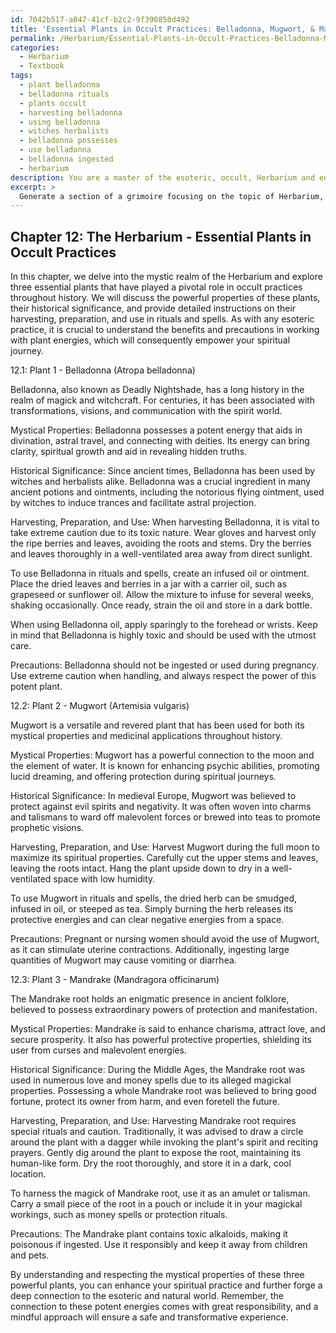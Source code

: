 ```yaml
---
id: 7042b517-a847-41cf-b2c2-9f390850d492
title: 'Essential Plants in Occult Practices: Belladonna, Mugwort, & Mandrake'
permalink: /Herbarium/Essential-Plants-in-Occult-Practices-Belladonna-Mugwort-Mandrake/
categories:
  - Herbarium
  - Textbook
tags:
  - plant belladonna
  - belladonna rituals
  - plants occult
  - harvesting belladonna
  - using belladonna
  - witches herbalists
  - belladonna possesses
  - use belladonna
  - belladonna ingested
  - herbarium
description: You are a master of the esoteric, occult, Herbarium and education, you have written many textbooks on the subject in ways that provide students with rich and deep understanding of the subject. You are being asked to write textbook-like sections on a topic and you do it with full context, explainability, and reliability in accuracy to the true facts of the topic at hand, in a textbook style that a student would easily be able to learn from, in a rich, engaging, and contextual way. Always include relevant context (such as formulas and history), related concepts, and in a way that someone can gain deep insights from.
excerpt: > 
  Generate a section of a grimoire focusing on the topic of Herbarium, specifically covering the mystical properties of three essential plants, their historical significance in occult practices, and detailed instructions on how to harvest, prepare, and use these plants in rituals and spells. Provide insight into the benefits and precautions to be taken while working with each plant and how they can enhance the practitioner's spiritual journey.
---
```

## Chapter 12: The Herbarium - Essential Plants in Occult Practices

In this chapter, we delve into the mystic realm of the Herbarium and explore three essential plants that have played a pivotal role in occult practices throughout history. We will discuss the powerful properties of these plants, their historical significance, and provide detailed instructions on their harvesting, preparation, and use in rituals and spells. As with any esoteric practice, it is crucial to understand the benefits and precautions in working with plant energies, which will consequently empower your spiritual journey.

12.1: Plant 1 - Belladonna (Atropa belladonna)

Belladonna, also known as Deadly Nightshade, has a long history in the realm of magick and witchcraft. For centuries, it has been associated with transformations, visions, and communication with the spirit world.

Mystical Properties: Belladonna possesses a potent energy that aids in divination, astral travel, and connecting with deities. Its energy can bring clarity, spiritual growth and aid in revealing hidden truths.

Historical Significance: Since ancient times, Belladonna has been used by witches and herbalists alike. Belladonna was a crucial ingredient in many ancient potions and ointments, including the notorious flying ointment, used by witches to induce trances and facilitate astral projection.

Harvesting, Preparation, and Use: When harvesting Belladonna, it is vital to take extreme caution due to its toxic nature. Wear gloves and harvest only the ripe berries and leaves, avoiding the roots and stems. Dry the berries and leaves thoroughly in a well-ventilated area away from direct sunlight.

To use Belladonna in rituals and spells, create an infused oil or ointment. Place the dried leaves and berries in a jar with a carrier oil, such as grapeseed or sunflower oil. Allow the mixture to infuse for several weeks, shaking occasionally. Once ready, strain the oil and store in a dark bottle.

When using Belladonna oil, apply sparingly to the forehead or wrists. Keep in mind that Belladonna is highly toxic and should be used with the utmost care.

Precautions: Belladonna should not be ingested or used during pregnancy. Use extreme caution when handling, and always respect the power of this potent plant.

12.2: Plant 2 - Mugwort (Artemisia vulgaris)

Mugwort is a versatile and revered plant that has been used for both its mystical properties and medicinal applications throughout history.

Mystical Properties: Mugwort has a powerful connection to the moon and the element of water. It is known for enhancing psychic abilities, promoting lucid dreaming, and offering protection during spiritual journeys.

Historical Significance: In medieval Europe, Mugwort was believed to protect against evil spirits and negativity. It was often woven into charms and talismans to ward off malevolent forces or brewed into teas to promote prophetic visions.

Harvesting, Preparation, and Use: Harvest Mugwort during the full moon to maximize its spiritual properties. Carefully cut the upper stems and leaves, leaving the roots intact. Hang the plant upside down to dry in a well-ventilated space with low humidity.

To use Mugwort in rituals and spells, the dried herb can be smudged, infused in oil, or steeped as tea. Simply burning the herb releases its protective energies and can clear negative energies from a space.

Precautions: Pregnant or nursing women should avoid the use of Mugwort, as it can stimulate uterine contractions. Additionally, ingesting large quantities of Mugwort may cause vomiting or diarrhea.

12.3: Plant 3 - Mandrake (Mandragora officinarum)

The Mandrake root holds an enigmatic presence in ancient folklore, believed to possess extraordinary powers of protection and manifestation.

Mystical Properties: Mandrake is said to enhance charisma, attract love, and secure prosperity. It also has powerful protective properties, shielding its user from curses and malevolent energies.

Historical Significance: During the Middle Ages, the Mandrake root was used in numerous love and money spells due to its alleged magickal properties. Possessing a whole Mandrake root was believed to bring good fortune, protect its owner from harm, and even foretell the future.

Harvesting, Preparation, and Use: Harvesting Mandrake root requires special rituals and caution. Traditionally, it was advised to draw a circle around the plant with a dagger while invoking the plant's spirit and reciting prayers. Gently dig around the plant to expose the root, maintaining its human-like form. Dry the root thoroughly, and store it in a dark, cool location.

To harness the magick of Mandrake root, use it as an amulet or talisman. Carry a small piece of the root in a pouch or include it in your magickal workings, such as money spells or protection rituals.

Precautions: The Mandrake plant contains toxic alkaloids, making it poisonous if ingested. Use it responsibly and keep it away from children and pets.

By understanding and respecting the mystical properties of these three powerful plants, you can enhance your spiritual practice and further forge a deep connection to the esoteric and natural world. Remember, the connection to these potent energies comes with great responsibility, and a mindful approach will ensure a safe and transformative experience.
